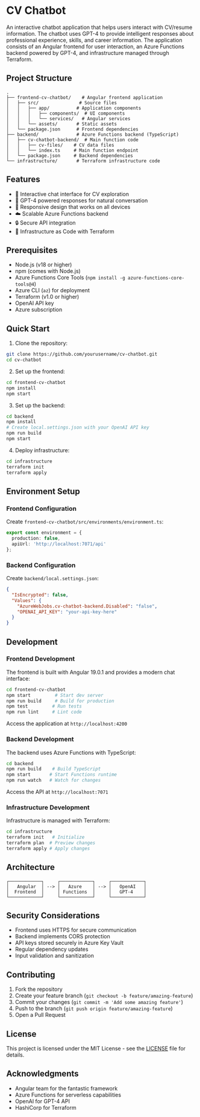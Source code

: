 # CV Chatbot

An interactive chatbot application that helps users interact with CV/resume information. The chatbot uses GPT-4 to provide intelligent responses about professional experience, skills, and career information. The application consists of an Angular frontend for user interaction, an Azure Functions backend powered by GPT-4, and infrastructure managed through Terraform.

## Project Structure

```
.
├── frontend-cv-chatbot/    # Angular frontend application
│   ├── src/               # Source files
│   │   ├── app/          # Application components
│   │   │   ├── components/  # UI components
│   │   │   └── services/   # Angular services
│   │   └── assets/       # Static assets
│   └── package.json      # Frontend dependencies
├── backend/              # Azure Functions backend (TypeScript)
│   ├── cv-chatbot-backend/  # Main function code
│   │   ├── cv-files/    # CV data files
│   │   └── index.ts     # Main function endpoint
│   └── package.json     # Backend dependencies
└── infrastructure/       # Terraform infrastructure code
```

## Features

- 🤖 Interactive chat interface for CV exploration
- 🧠 GPT-4 powered responses for natural conversation
- 📱 Responsive design that works on all devices
- ☁️ Scalable Azure Functions backend
- 🔒 Secure API integration
- 🚀 Infrastructure as Code with Terraform

## Prerequisites

- Node.js (v18 or higher)
- npm (comes with Node.js)
- Azure Functions Core Tools (`npm install -g azure-functions-core-tools@4`)
- Azure CLI (`az`) for deployment
- Terraform (v1.0 or higher)
- OpenAI API key
- Azure subscription

## Quick Start

1. Clone the repository:
```bash
git clone https://github.com/yourusername/cv-chatbot.git
cd cv-chatbot
```

2. Set up the frontend:
```bash
cd frontend-cv-chatbot
npm install
npm start
```

3. Set up the backend:
```bash
cd backend
npm install
# Create local.settings.json with your OpenAI API key
npm run build
npm start
```

4. Deploy infrastructure:
```bash
cd infrastructure
terraform init
terraform apply
```

## Environment Setup

### Frontend Configuration

Create `frontend-cv-chatbot/src/environments/environment.ts`:
```typescript
export const environment = {
  production: false,
  apiUrl: 'http://localhost:7071/api'
};
```

### Backend Configuration

Create `backend/local.settings.json`:
```json
{
  "IsEncrypted": false,
  "Values": {
    "AzureWebJobs.cv-chatbot-backend.Disabled": "false",
    "OPENAI_API_KEY": "your-api-key-here"
  }
}
```

## Development

### Frontend Development

The frontend is built with Angular 19.0.1 and provides a modern chat interface:

```bash
cd frontend-cv-chatbot
npm start         # Start dev server
npm run build     # Build for production
npm test         # Run tests
npm run lint     # Lint code
```

Access the application at `http://localhost:4200`

### Backend Development

The backend uses Azure Functions with TypeScript:

```bash
cd backend
npm run build    # Build TypeScript
npm start       # Start Functions runtime
npm run watch   # Watch for changes
```

Access the API at `http://localhost:7071`

### Infrastructure Development

Infrastructure is managed with Terraform:

```bash
cd infrastructure
terraform init   # Initialize
terraform plan  # Preview changes
terraform apply # Apply changes
```

## Architecture

```
┌────────────┐     ┌────────────┐     ┌────────────┐
│   Angular  │ --> │   Azure    │ --> │   OpenAI   │
│  Frontend  │     │ Functions  │     │   GPT-4    │
└────────────┘     └────────────┘     └────────────┘
```

## Security Considerations

- Frontend uses HTTPS for secure communication
- Backend implements CORS protection
- API keys stored securely in Azure Key Vault
- Regular dependency updates
- Input validation and sanitization

## Contributing

1. Fork the repository
2. Create your feature branch (`git checkout -b feature/amazing-feature`)
3. Commit your changes (`git commit -m 'Add some amazing feature'`)
4. Push to the branch (`git push origin feature/amazing-feature`)
5. Open a Pull Request

## License

This project is licensed under the MIT License - see the [LICENSE](LICENSE) file for details.

## Acknowledgments

- Angular team for the fantastic framework
- Azure Functions for serverless capabilities
- OpenAI for GPT-4 API
- HashiCorp for Terraform